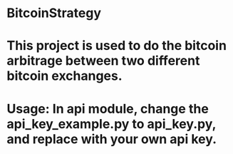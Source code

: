 # BitcoinStrategy

# This project is used to do the bitcoin arbitrage between two different bitcoin exchanges.

# Usage: In api module, change the api_key_example.py to api_key.py, and replace with your own api key.
